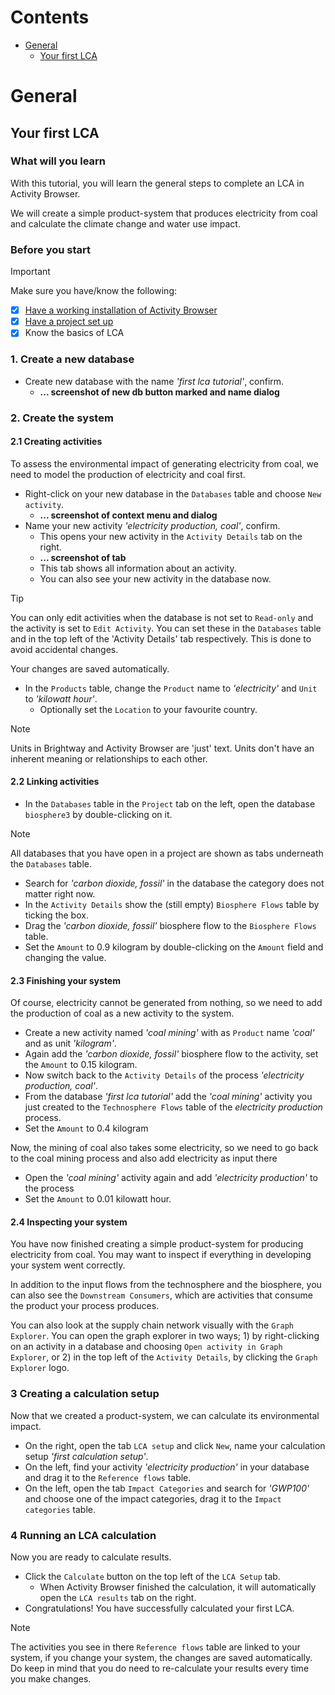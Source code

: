 <!--
___
Tutorial topics we should cover:

General
- tutorial for searching databases (filtering data, treeview etc)
- tutorial for interpreting LCA results (overview, using contribution filters, sankey)

Managing activities and databases
- tutorial for relinking databases
- tutorial for exchanges

Uncertainty
- tutorial for adding uncertainty
- tutorial for monte carlo
- tutorial for GSA

Flow Scenarios
- tutorial for creating scenarios
- tutorial for running flow scenarios

Parameters
- tutorial for creating parameters
- tutorial for running parameter scenarios

___
Tutorial writing guidelines:
1. Use the template below
2. Make use of Github Markdown formatting for tips, warnings etc
   https://docs.github.com/en/get-started/writing-on-github/getting-started-with-writing-and-formatting-on-github/basic-writing-and-formatting-syntax
3. Make sure the 'before you start' section is correct
   Link to other tutorials for potentially missing knowledge
4. Use a consistent formatting style for interaction items and names 
   - Refer to buttons, labels and other interactive items with `backticks`
   - Things you name in your tutorial (e.g. database name) with _'italic+quotes'_
5. Make use of screenshots/gifs, annotate them if needed
6. Link to relevant documentation sections where possible
7. Link to your new tutorial in other documentation sections where relevant
8. Update the contents section to add your tutorial

___
Tutorial template:

## Title
### What will you learn
Write in a few sentences what reader will learn (what problem to solve) from following this tutorial. 

### Before you start
> [!IMPORTANT]
> Make sure you have/know the following:
> - [x] [Have a working installation of Activity Browser](Getting-Started#installation-guide)
> - [x] [Have a project set up](Getting-Started#setting-up-a-project) 
> - [x] ...

### 1. ...

-->

# Contents

- [General](#general)
  - [Your first LCA](#your-first-lca)

# General

## Your first LCA
### What will you learn
With this tutorial, you will learn the general steps to complete an LCA in Activity Browser.

We will create a simple product-system that produces electricity from coal and calculate the climate change 
and water use impact.

### Before you start
> [!IMPORTANT]
> Make sure you have/know the following:
> - [x] [Have a working installation of Activity Browser](Getting-Started#installation-guide)
> - [x] [Have a project set up](Getting-Started#setting-up-a-project)
> - [x] Know the basics of LCA

### 1. Create a new database
- Create new database with the name _'first lca tutorial'_, confirm. 
  - **... screenshot of new db button marked and name dialog**

### 2. Create the system
#### 2.1 Creating activities
To assess the environmental impact of generating electricity from coal, we need to model the production of 
electricity and coal first.

- Right-click on your new database in the `Databases` table and choose `New activity`.
  - **... screenshot of context menu and dialog** 
- Name your new activity _'electricity production, coal'_, confirm.
  - This opens your new activity in the `Activity Details` tab on the right.
  - **... screenshot of tab**
  - This tab shows all information about an activity.
  - You can also see your new activity in the database now.

> [!TIP]
> You can only edit activities when the database is not set to `Read-only` and the activity is set to `Edit Activity`.
> You can set these in the `Databases` table and in the top left of the 'Activity Details' tab respectively.
> This is done to avoid accidental changes.
> 
> Your changes are saved automatically.
 
- In the `Products` table, change the `Product` name to _'electricity'_ and `Unit` to _'kilowatt hour'_.
  - Optionally set the `Location` to your favourite country.

> [!NOTE]
> Units in Brightway and Activity Browser are 'just' text. 
> Units don't have an inherent meaning or relationships to each other.

#### 2.2 Linking activities
- In the `Databases` table in the `Project` tab on the left, open the database `biosphere3` by double-clicking on it.

> [!NOTE]
> All databases that you have open in a project are shown as tabs underneath the `Databases` table.

- Search for _'carbon dioxide, fossil'_ in the database the category does not matter right now.
- In the `Activity Details` show the (still empty) `Biosphere Flows` table by ticking the box.
- Drag the _'carbon dioxide, fossil'_ biosphere flow to the `Biosphere Flows` table.
- Set the `Amount` to 0.9 kilogram by double-clicking on the `Amount` field and changing the value.

#### 2.3 Finishing your system
Of course, electricity cannot be generated from nothing, so we need to 
add the production of coal as a new activity to the system.

- Create a new activity named _'coal mining'_ with as `Product` name _'coal'_ and as unit _'kilogram'_.
- Again add the _'carbon dioxide, fossil'_ biosphere flow to the activity, set the `Amount` to 0.15 kilogram.
- Now switch back to the `Activity Details` of the process _'electricity production, coal'_.
- From the database _'first lca tutorial'_ add the _'coal mining'_ activity you just created to the 
  `Technosphere Flows` table of the _electricity production_ process.
- Set the `Amount` to 0.4 kilogram

Now, the mining of coal also takes some electricity, so we need to go back to the coal mining process 
and also add electricity as input there

- Open the _'coal mining'_ activity again and add _'electricity production'_ to the process
- Set the `Amount` to 0.01 kilowatt hour.

#### 2.4 Inspecting your system
You have now finished creating a simple product-system for producing electricity from coal.
You may want to inspect if everything in developing your system went correctly.

In addition to the input flows from the technosphere and the biosphere, you can also see the `Downstream Consumers`, 
which are activities that consume the product your process produces.

You can also look at the supply chain network visually with the `Graph Explorer`.
You can open the graph explorer in two ways; 1) by right-clicking on an activity in a database and choosing 
`Open activity in Graph Explorer`, or 2) in the top left of the `Activity Details`, 
by clicking the `Graph Explorer` logo.

### 3 Creating a calculation setup
Now that we created a product-system, we can calculate its environmental impact.

- On the right, open the tab `LCA setup` and click `New`, name your calculation setup _'first calculation setup'_.
- On the left, find your activity _'electricity production'_ in your database 
  and drag it to the `Reference flows` table.
- On the left, open the tab `Impact Categories` and search for _'GWP100'_ and choose one of the impact categories, 
  drag it to the `Impact categories` table.

### 4 Running an LCA calculation
Now you are ready to calculate results.

- Click the `Calculate` button on the top left of the `LCA Setup` tab.
  - When Activity Browser finished the calculation, it will automatically open the `LCA results` tab on the right.
- Congratulations! You have successfully calculated your first LCA.

> [!NOTE]
> The activities you see in there `Reference flows` table are linked to your system, if you change your system, the changes are saved automatically.
> Do keep in mind that you do need to re-calculate your results every time you make changes.
